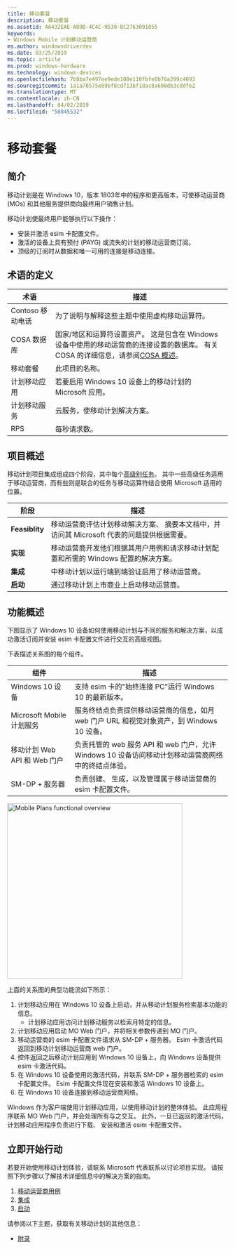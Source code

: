 ```yaml
---
title: 移动套餐
description: 移动套餐
ms.assetid: AA432EAE-A89B-4C4C-9539-BC2763091055
keywords:
- Windows Mobile 计划移动运营商
ms.author: windowsdriverdev
ms.date: 03/25/2019
ms.topic: article
ms.prod: windows-hardware
ms.technology: windows-devices
ms.openlocfilehash: 7b8ba7e497ee9ede100e110fbfe0b76a299c4093
ms.sourcegitcommit: 1a1a78575e89bf8cd713bf1dac8a698db3cddfe2
ms.translationtype: MT
ms.contentlocale: zh-CN
ms.lasthandoff: 04/02/2019
ms.locfileid: "58845532"
---
```

# <a name="mobile-plans"></a>移动套餐

## <a name="introduction"></a>简介

移动计划是在 Windows 10，版本 1803年中的程序和更高版本，可使移动运营商 (MOs) 和其他服务提供商向最终用户销售计划。

移动计划使最终用户能够执行以下操作：

- 安装并激活 esim 卡配置文件。
- 激活的设备上具有预付 (PAYG) 或流失的计划的移动运营商订阅。
- 顶级的订阅时从数据和唯一可用的连接是移动连接。

## <a name="definition-of-terms"></a>术语的定义

| 术语 | 描述 |
| --- | --- |
| Contoso 移动电话 | 为了说明与解释这些主题中使用虚构移动运算符。 |
| COSA 数据库 | 国家/地区和运算符设置资产。 这是包含在 Windows 设备中使用的移动运营商的连接设置的数据库。 有关 COSA 的详细信息，请参阅[COSA 概述](cosa-overview.md)。 |
| 移动套餐 | 此项目的名称。 |
| 计划移动应用 | 若要启用 Windows 10 设备上的移动计划的 Microsoft 应用。 |
| 计划移动服务 | 云服务，使移动计划解决方案。 |
| RPS | 每秒请求数。 |

## <a name="project-overview"></a>项目概述

移动计划项目集成组成四个阶段，其中每个[高级别任务](mobile-plans-appendix.md#high-level-integration-schedule)。 其中一些高级任务适用于移动运营商，而有些则是联合的任务与移动运算符结合使用 Microsoft 适用的位置。

| 阶段 | 描述 |
| --- | --- |
| **Feasiblity** | 移动运营商评估计划移动解决方案、 摘要本文档中，并访问其 Microsoft 代表的问题提供根据需要。 |
| **实现** | 移动运营商开发他们根据其用户用例和请求移动计划配置和所需的 Windows 配置的解决方案。 |
| **集成** | 中移动计划以运行端到端验证启用了移动运营商。 |
| **启动** | 通过移动计划上市商业上启动移动运营商。 |

## <a name="functional-overview"></a>功能概述

下图显示了 Windows 10 设备如何使用移动计划与不同的服务和解决方案，以成功激活订阅并安装 esim 卡配置文件进行交互的高级视图。

下表描述关系图的每个组件。

| 组件 | 描述 |
| --- | --- |
| Windows 10 设备 | 支持 esim 卡的"始终连接 PC"运行 Windows 10 的最新版本。 |
| Microsoft Mobile 计划服务 | 服务终结点负责提供移动运营商的信息，如月 web 门户 URL 和视觉对象资产，到 Windows 10 设备。 |
| 移动计划 Web API 和 Web 门户 | 负责托管的 web 服务 API 和 web 门户，允许 Windows 10 设备访问移动计划移动运营商网络中的终结点体验。 |
| SM-DP + 服务器 | 负责创建、 生成，以及管理属于移动运营商的 esim 卡配置文件。 |

<img src="images/mobile_plans_functional_overview.png" alt="Mobile Plans functional overview" title="移动计划功能概述" width="400" />

上面的关系图的典型功能流如下所示：

1. 计划移动应用在 Windows 10 设备上启动，并从移动计划服务检索基本功能的信息。
   - 计划移动应用访问计划移动服务以检索月特定的信息。
2. 计划移动应用启动 MO Web 门户，并将相关参数传递到 MO 门户。
3. 移动运营商的 esim 卡配置文件请求从 SM-DP + 服务器。 Esim 卡激活代码返回到移动计划移动运营商 web 门户。
4. 控件返回之后移动计划应用到 Windows 10 设备上，向 Windows 设备提供 esim 卡激活代码。
5. 在 Windows 10 设备使用的激活代码，并联系 SM-DP + 服务器检索的 esim 卡配置文件。 Esim 卡配置文件现在安装和激活 Windows 10 设备上。
6. 在 Windows 10 设备连接到移动运营商网络。

Windows 作为客户端使用计划移动应用，以使用移动计划的整体体验。 此应用程序联系 MO Web 门户，并会处理所有与之交互。 此外，一旦已返回的激活代码，计划移动应用程序负责进行下载、 安装和激活 esim 卡配置文件。

## <a name="get-started"></a>立即开始行动

若要开始使用移动计划体验，请联系 Microsoft 代表联系以讨论项目实现。 请按照下列步骤以了解技术详细信息中的解决方案的指南。

1. [移动运营商用例](mobile-plans-use-cases.md)
2. [集成](mobile-plans-integration.md)
3. [启动](mobile-plans-launch.md)

请参阅以下主题，获取有关移动计划的其他信息：

- [附录](mobile-plans-appendix.md)